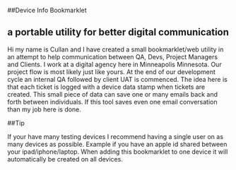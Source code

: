 ##Device Info Bookmarklet
## a portable utility for better digital communication 

Hi my name is Cullan and I have created a small bookmarklet/web utility in an attempt to help communication between QA, Devs, Project Managers and Clients. I work at a digital agency here in Minneapolis Minnesota. Our project flow is most likely just like yours. At the end of our development cycle an internal QA followed by client UAT is commenced. The idea here is that each ticket is logged with a device data stamp when tickets are created. This small piece of data can save one or many emails back and forth between individuals. If this tool saves even one email conversation than my job here is done.

##Tip

If your have many testing devices I recommend having a single user on as many devices as possible. Example if you have an apple id shared between your ipad/iphone/laptop. When adding this bookmarklet to one device it will automatically be created on all devices.